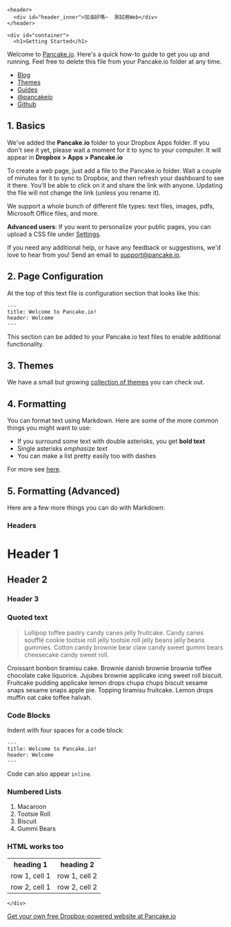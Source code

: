 <!DOCTYPE html>
<html>
<head></head>
<body>
  <div id="wrapper">
    
    <header>
      <div id="header_inner">加油好嗎~  測試用Web</div>
    </header>

    <div id="container">
      <h1>Getting Started</h1>

<p>Welcome to <a href="http://pancake.io/">Pancake.io</a>. Here's a quick how-to guide to get you up and running. Feel free to delete this file from your Pancake.io folder at any time.</p>

<ul>
  <li class="icon-fire"><a href="http://blog.pancake.io/">Blog</a></li>
  <li class="icon-gift"><a href="http://themes.pancake.io/">Themes</a></li>
  <li class="icon-info-sign"><a href="http://docs.pancake.io/">Guides</a></li>
  <li class="icon-twitter-sign"><a href="http://twitter.com/pancakeio">@pancakeio</a></li>
  <li class="icon-github-sign"><a href="http://github.com/pancakeio">Github</a></li>
</ul>

<h2>1. Basics</h2>

<p>We've added the <strong>Pancake.io</strong> folder to your Dropbox Apps folder. If you don't see it yet, please wait a moment for it to sync to your computer. It will appear in <strong>Dropbox &gt; Apps &gt; Pancake.io</strong></p>

<p>To create a web page, just add a file to the Pancake.io folder. Wait a couple of minutes for it to sync to Dropbox, and then refresh your dashboard to see it there. You'll be able to click on it and share the link with anyone. Updating the file will not change the link (unless you rename it).</p>

<p>We support a whole bunch of different file types: text files, images, pdfs, Microsoft Office files, and more.</p>

<p><strong>Advanced users</strong>: If you want to personalize your public pages, you can upload a CSS file under <a href="http://pancake.io/settings">Settings</a>.</p>

<p>If you need any additional help, or have any feedback or suggestions, we'd love to hear from you! Send an email to <a href="mailto:support@pancake.io">support@pancake.io</a>.</p>

<h2>2. Page Configuration</h2>

<p>At the top of this text file is configuration section that looks like this:</p>

<pre><code>---
title: Welcome to Pancake.io!
header: Welcome
---
</code></pre>

<p>This section can be added to your Pancake.io text files to enable additional functionality.</p>

<h2>3. Themes</h2>

<p>We have a small but growing <a href="http://themes.pancake.io/">collection of themes</a> you can check out.</p>

<h2>4. Formatting</h2>

<p>You can format text using Markdown. Here are some of the more common things you might want to use:</p>

<ul>
<li>If you surround some text with double asterisks, you get <strong>bold text</strong></li>
<li>Single asterisks <em>emphasize text</em></li>
<li>You can make a list pretty easily too with dashes</li>
</ul>

<p>For more see <a href="http://pancake.io/help">here</a>.</p>

<h2>5. Formatting (Advanced)</h2>

<p>Here are a few more things you can do with Markdown:</p>

<h3>Headers</h3>

<h1>Header 1</h1>

<h2>Header 2</h2>

<h3>Header 3</h3>

<h3>Quoted text</h3>

<blockquote>
<p>Lollipop toffee pastry candy canes jelly fruitcake. Candy canes soufflé cookie tootsie roll jelly tootsie roll jelly beans jelly beans gummies. Cotton candy brownie bear claw candy sweet gummi bears cheesecake candy sweet roll.</p>
</blockquote>

<p>Croissant bonbon tiramisu cake. Brownie danish brownie brownie toffee chocolate cake liquorice. Jujubes brownie applicake icing sweet roll biscuit. Fruitcake pudding applicake lemon drops chupa chups biscuit sesame snaps sesame snaps apple pie. Topping tiramisu fruitcake. Lemon drops muffin oat cake toffee halvah.</p>

<h3>Code Blocks</h3>

<p>Indent with four spaces for a code block:</p>

<pre><code>---
title: Welcome to Pancake.io!
header: Welcome
---
</code></pre>

<p>Code can also appear <code>inline</code>.</p>

<h3>Numbered Lists</h3>

<ol>
<li>Macaroon</li>
<li>Tootsie Roll</li>
<li>Biscuit</li>
<li>Gummi Bears</li>
</ol>

<h3>HTML works too</h3>

<table>
  <tbody><tr>
    <th>heading 1</th>
    <th>heading 2</th>
  </tr>
  <tr>
    <td>row 1, cell 1</td>
    <td>row 1, cell 2</td>
  </tr>
  <tr>
    <td>row 2, cell 1</td>
    <td>row 2, cell 2</td>
  </tr>
</tbody></table>

    </div>


<footer>
  <a href="http://pancake.io/">Get your own free Dropbox-powered website at <span>Pancake.io</span></a> 
</footer>

  </div>


</body></html>
